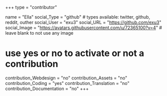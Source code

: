 +++
type = "contributor"

name = "Ella"
social_Type = "github" # types available: twitter, github, reddit, outher
social_User = "exu3"
social_URL = "https://github.com/exu3"
social_Image = "https://avatars.githubusercontent.com/u/72365100?v=4" # leave blank to not use any image

# use yes or no to activate or not a contribution
contribution_Webdesign = "no"
contribution_Assets = "no"
contribution_Coding = "yes"
contribution_Translation = "no"
contribution_Documentation = "no"
+++